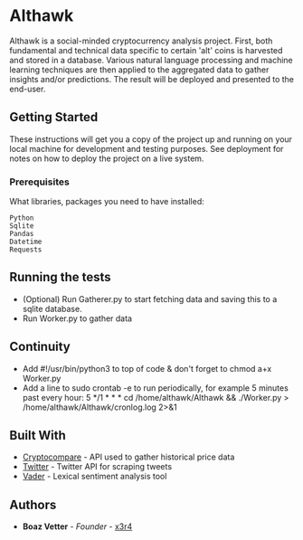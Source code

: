# Althawk
Althawk is a social-minded cryptocurrency analysis project. First, both fundamental and technical data specific to certain 'alt' coins is harvested and stored in a database. Various natural language processing and machine learning techniques are then applied to the aggregated data to gather insights and/or predictions. The result will be deployed and presented to the end-user.

## Getting Started

These instructions will get you a copy of the project up and running on your local machine for development and testing purposes. See deployment for notes on how to deploy the project on a live system.

### Prerequisites

What libraries, packages you need to have installed:

```
Python
Sqlite
Pandas
Datetime
Requests
```

## Running the tests

- (Optional) Run Gatherer.py to start fetching data and saving this to a sqlite database.
- Run Worker.py to gather data

## Continuity

- Add #!/usr/bin/python3 to top of code & don't forget to chmod a+x Worker.py
- Add a line to sudo crontab -e to run periodically, for example 5 minutes past every hour: 5 */1 * * * cd /home/althawk/Althawk && ./Worker.py > /home/althawk/Althawk/cronlog.log 2>&1

## Built With

* [Cryptocompare](https://min-api.cryptocompare.com/) - API used to gather historical price data
* [Twitter](https://developer.twitter.com/en/docs) - Twitter API for scraping tweets
* [Vader](https://github.com/cjhutto/vaderSentiment/) - Lexical sentiment analysis tool

## Authors

* **Boaz Vetter** - *Founder* - [x3r4](https://github.com/x3r4)
